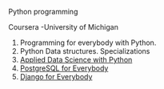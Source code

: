 Python programming

Coursera
-University of Michigan
1. Programming for everybody with Python.
2. Python Data structures. 
Specializations
3. [Applied Data Science with Python](https://www.coursera.org/specializations/data-science-python)
4. [PostgreSQL for Everybody](https://www.coursera.org/specializations/postgresql-for-everybody)
5. [Django for Everybody](https://www.coursera.org/specializations/django)
